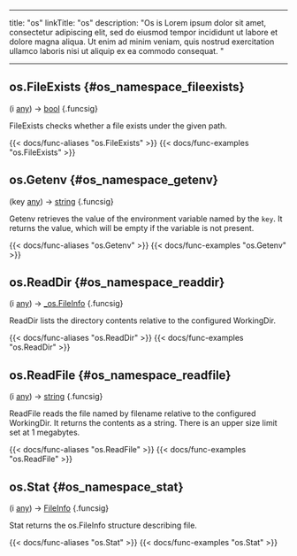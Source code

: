 




---
title: "os"
linkTitle: "os"
description: "Os is Lorem ipsum dolor sit amet, consectetur adipiscing elit, sed do eiusmod tempor incididunt ut labore et dolore magna aliqua. Ut enim ad minim veniam, quis nostrud exercitation ullamco laboris nisi ut aliquip ex ea commodo consequat. "





---















## os.FileExists {#os_namespace_fileexists}

\(i [any](/documentation/reference/typesgo/#any)\) → [bool](/documentation/reference/typesgo/#bool)
{.funcsig}


FileExists checks whether a file exists under the given path.

{{< docs/func-aliases "os.FileExists" >}}
{{< docs/func-examples "os.FileExists" >}}







## os.Getenv {#os_namespace_getenv}

\(key [any](/documentation/reference/typesgo/#any)\) → [string](/documentation/reference/typesgo/#string)
{.funcsig}


Getenv retrieves the value of the environment variable named by the `key`.
It returns the value, which will be empty if the variable is not present.

{{< docs/func-aliases "os.Getenv" >}}
{{< docs/func-examples "os.Getenv" >}}







## os.ReadDir {#os_namespace_readdir}

\(i [any](/documentation/reference/typesgo/#any)\) → [_os.FileInfo](/documentation/reference/objects//_os.fileinfo)
{.funcsig}


ReadDir lists the directory contents relative to the configured WorkingDir.

{{< docs/func-aliases "os.ReadDir" >}}
{{< docs/func-examples "os.ReadDir" >}}







## os.ReadFile {#os_namespace_readfile}

\(i [any](/documentation/reference/typesgo/#any)\) → [string](/documentation/reference/typesgo/#string)
{.funcsig}


ReadFile reads the file named by filename relative to the configured WorkingDir.
It returns the contents as a string.
There is an upper size limit set at 1 megabytes.

{{< docs/func-aliases "os.ReadFile" >}}
{{< docs/func-examples "os.ReadFile" >}}







## os.Stat {#os_namespace_stat}

\(i [any](/documentation/reference/typesgo/#any)\) → [FileInfo](/documentation/reference/objects/os/fileinfo)
{.funcsig}


Stat returns the os.FileInfo structure describing file.

{{< docs/func-aliases "os.Stat" >}}
{{< docs/func-examples "os.Stat" >}}





